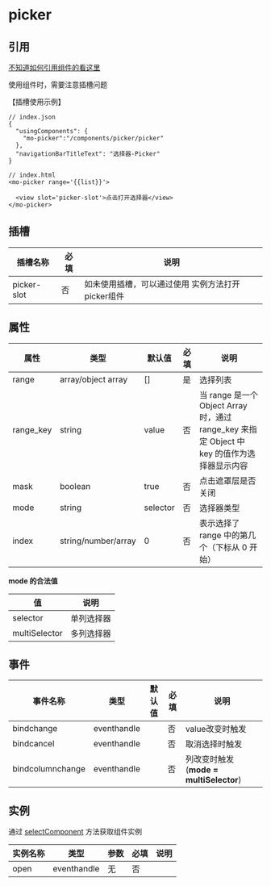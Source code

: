 # picker

## 引用

[不知道如何引用组件的看这里](../README.md)

使用组件时，需要注意插槽问题

【插槽使用示例】
```
// index.json
{
  "usingComponents": {
    "mo-picker":"/components/picker/picker"
  },
  "navigationBarTitleText": "选择器-Picker"
}

```
```
// index.html
<mo-picker range='{{list}}'>

  <view slot='picker-slot'>点击打开选择器</view> 
</mo-picker>
```

## 插槽
插槽名称 | 必填 |说明
---      | --- | ---
picker-slot   | 否   | 如未使用插槽，可以通过使用 实例方法打开picker组件

## 属性 
属性   | 类型   | 默认值 | 必填| 说明
---    | ---   | ---    | --- | ---
range     | array/object array | []     | 是  | 选择列表
range_key | string | value    | 否  | 当 range 是一个 Object Array 时，通过 range_key 来指定 Object 中 key 的值作为选择器显示内容
mask      | boolean | true    | 否 | 点击遮罩层是否关闭
mode      | string  | selector | 否 | 选择器类型
index     | string/number/array | 0 | 否 | 表示选择了 range 中的第几个（下标从 0 开始）

**mode 的合法值**

值   |  说明
---  | ---
selector  | 单列选择器
multiSelector | 多列选择器

## 事件
事件名称     | 类型         | 默认值 |  必填 | 说明
---         | ---          |---    | ---  |---
bindchange  | eventhandle  |     | 否   | value改变时触发
bindcancel  | eventhandle  |     | 否   | 取消选择时触发
bindcolumnchange | eventhandle | | 否   | 列改变时触发(**mode = multiSelector**)

## 实例

通过 [selectComponent](https://developers.weixin.qq.com/miniprogram/dev/framework/custom-component/events.html) 方法获取组件实例

实例名称   | 类型  | 参数  | 必填 | 说明
---       | ---   | ---     | ---  | ---
open      | eventhandle | 无 | 否  |


